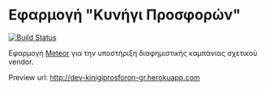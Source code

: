 # Εφαρμογή "Κυνήγι Προσφορών"

[![Build Status](https://travis-ci.org/artime-advertising/kinigiprosforon.gr.svg?branch=master)](https://travis-ci.org/artime-advertising/kinigiprosforon.gr)

Εφαρμογή [Meteor](https://www.meteor.com/) για την υποστήριξη διαφημιστικής καμπάνιας σχετικού vendor.

Preview url: http://dev-kinigiprosforon-gr.herokuapp.com
